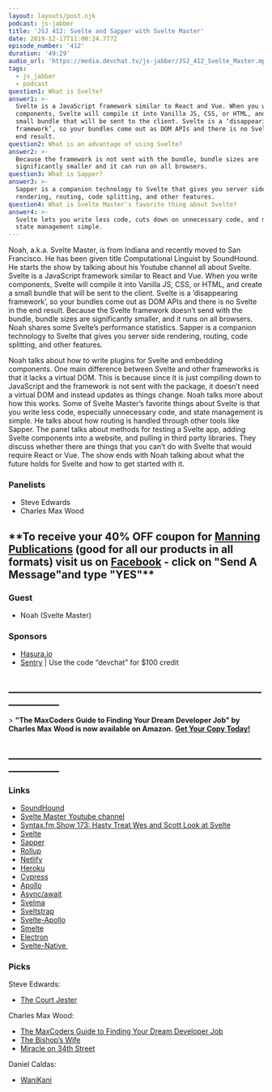 ```yaml
---
layout: layouts/post.njk
podcast: js-jabber
title: 'JSJ 412: Svelte and Sapper with Svelte Master'
date: 2019-12-17T11:00:24.777Z
episode_number: '412'
duration: '49:29'
audio_url: 'https://media.devchat.tv/js-jabber/JSJ_412_Svelte_Master.mp3'
tags:
  - js_jabber
  - podcast
question1: What is Svelte?
answer1: >-
  Svelte is a JavaScript framework similar to React and Vue. When you write
  components, Svelte will compile it into Vanilla JS, CSS, or HTML, and create a
  small bundle that will be sent to the client. Svelte is a ‘disappearing
  framework’, so your bundles come out as DOM APIs and there is no Svelte in the
  end result.
question2: What is an advantage of using Svelte?
answer2: >-
  Because the framework is not sent with the bundle, bundle sizes are
  significantly smaller and it can run on all browsers.
question3: What is Sapper?
answer3: >-
  Sapper is a companion technology to Svelte that gives you server side
  rendering, routing, code splitting, and other features. 
question4: What is Svelte Master's favorite thing about Svelte?
answer4: >-
  Svelte lets you write less code, cuts down on unnecessary code, and makes
  state management simple.
---
```

Noah, a.k.a. Svelte Master, is from Indiana and recently moved to San Francisco. He has been given title Computational Linguist by SoundHound. He starts the show by talking about his Youtube channel all about Svelte. Svelte is a JavaScript framework similar to React and Vue. When you write components, Svelte will compile it into Vanilla JS, CSS, or HTML, and create a small bundle that will be sent to the client. Svelte is a ‘disappearing framework’, so your bundles come out as DOM APIs and there is no Svelte in the end result. Because the Svelte framework doesn’t send with the bundle, bundle sizes are significantly smaller, and it runs on all browsers. Noah shares some Svelte’s performance statistics. Sapper is a companion technology to Svelte that gives you server side rendering, routing, code splitting, and other features. 

Noah talks about how to write plugins for Svelte and embedding components. One main difference between Svelte and other frameworks is that it lacks a virtual DOM. This is because since it is just compiling down to JavaScript and the framework is not sent with the package, it doesn’t need a virtual DOM and instead updates as things change. Noah talks more about how this works. Some of Svelte Master’s favorite things about Svelte is that you write less code, especially unnecessary code, and state management is simple. He talks about how routing is handled through other tools like Sapper. The panel talks about methods for testing a Svelte app, adding Svelte components into a website, and pulling in third party libraries. They discuss whether there are things that you can’t do with Svelte that would require React or Vue. The show ends with Noah talking about what the future holds for Svelte and how to get started with it. 

### Panelists

- Steve Edwards 
- Charles Max Wood 

## \*\*To receive your 40% OFF coupon for [Manning Publications](https://www.manning.com) (good for all our products in all formats) visit us on [Facebook](https://www.facebook.com/javascriptjabber) - click on "Send A Message"and type "YES"\*\*

### Guest

- Noah (Svelte Master) 

### Sponsors

- [Hasura.io](http://hasura.io?utm_source=devchat&utm_medium=podcast&utm_campaign=devchat_7Nov) 
- [Sentry](http://sentry.io/) | Use the code “devchat” for $100 credit 

## **\_\_\_\_\_\_\_\_\_\_\_\_\_\_\_\_\_\_\_\_\_\_\_\_\_\_\_\_\_\_\_\_\_\_\_\_\_\_\_\_\_\_\_\_\_\_\_\_\_\_\_\_\_\_\_\_\_\_\_\_**

&gt; **"The MaxCoders Guide to Finding Your Dream Developer Job" by Charles Max Wood is now available on Amazon.** [**Get Your Copy Today!**](https://www.amazon.com/gp/product/B081MBL5C9/ref=as_li_ss_tl?ie=UTF8&linkCode=sl1&tag=devchattv-20&linkId=9d61363241636e2546ef46abba198746&language=en_US)

## **\_\_\_\_\_\_\_\_\_\_\_\_\_\_\_\_\_\_\_\_\_\_\_\_\_\_\_\_\_\_\_\_\_\_\_\_\_\_\_\_\_\_\_\_\_\_\_\_\_\_\_\_\_\_\_\_\_\_\_\_**

### Links

- [SoundHound](https://www.soundhound.com/) 
- [Svelte Master Youtube channel](http://v) 
- [Syntax.fm Show 173: Hasty Treat Wes and Scott Look at Svelte](https://syntax.fm/show/173/hasty-treat-wes-and-scott-look-at-svelte-3) 
- [Svelte](https://svelte.dev/) 
- [Sapper](https://sapper.svelte.dev/) 
- [Rollup](https://rollupjs.org/) 
- [Netlify](https://www.netlify.com/) 
- [Heroku](https://www.heroku.com/) 
- [Cypress](https://www.cypress.io/)  
- [Apollo](https://www.apollographql.com/) 
- [Async/await](https://javascript.info/async-await) 
- [Svelma](https://c0bra.github.io/svelma/) 
- [Sveltstrap](https://github.com/bestguy/sveltestrap) 
- [Svelte-Apollo](https://github.com/timhall/svelte-apollo) 
- [Smelte](https://github.com/matyunya/smelte) 
- [Electron](https://electronjs.org/) 
- [Svelte-Native ](https://svelte-native.technology/) 

### Picks

Steve Edwards:

- [The Court Jester](https://www.imdb.com/title/tt0049096/) 

Charles Max Wood:

- [The MaxCoders Guide to Finding Your Dream Developer Job](https://www.amazon.com/gp/product/B081MBL5C9/ref=as_li_ss_tl?ie=UTF8&linkCode=sl1&tag=devchattv-20&linkId=9d61363241636e2546ef46abba198746&language=en_US) 
- [The Bishop’s Wife](https://www.imdb.com/title/tt0039190/) 
- [Miracle on 34th Street](https://www.imdb.com/title/tt0039628/) 

Daniel Caldas:

- [WaniKani](https://www.wanikani.com/)
